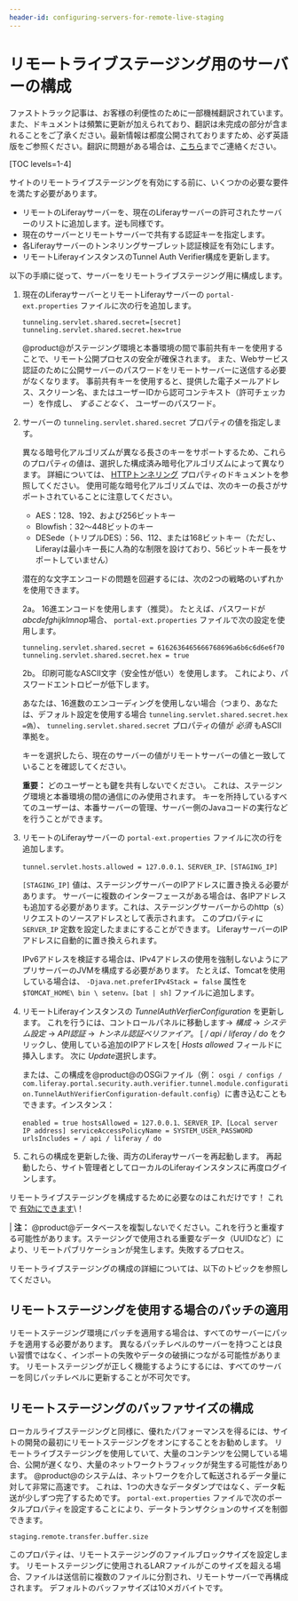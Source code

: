 ```yaml
---
header-id: configuring-servers-for-remote-live-staging
---
```


# リモートライブステージング用のサーバーの構成

<p class="alert alert-info"><span class="wysiwyg-color-blue120">ファストトラック記事は、お客様の利便性のために一部機械翻訳されています。また、ドキュメントは頻繁に更新が加えられており、翻訳は未完成の部分が含まれることをご了承ください。最新情報は都度公開されておりますため、必ず英語版をご参照ください。翻訳に問題がある場合は、<a href="mailto:support-content-jp@liferay.com">こちら</a>までご連絡ください。</span></p>

[TOC levels=1-4]

サイトのリモートライブステージングを有効にする前に、いくつかの必要な要件を満たす必要があります。

  - リモートのLiferayサーバーを、現在のLiferayサーバーの許可されたサーバーのリストに追加します。逆も同様です。
  - 現在のサーバーとリモートサーバーで共有する認証キーを指定します。
  - 各Liferayサーバーのトンネリングサーブレット認証検証を有効にします。
  - リモートLiferayインスタンスのTunnel Auth Verifier構成を更新します。

以下の手順に従って、サーバーをリモートライブステージング用に構成します。

1.  現在のLiferayサーバーとリモートLiferayサーバーの `portal-ext.properties` ファイルに次の行を追加します。
   
        tunneling.servlet.shared.secret=[secret]
        tunneling.servlet.shared.secret.hex=true

    @product@がステージング環境と本番環境の間で事前共有キーを使用することで、リモート公開プロセスの安全が確保されます。 また、Webサービス認証のために公開サーバーのパスワードをリモートサーバーに送信する必要がなくなります。 事前共有キーを使用すると、提供した電子メールアドレス、スクリーン名、またはユーザーIDから認可コンテキスト（許可チェッカー）を作成し、 *することなく、* ユーザーのパスワード。

2.  サーバーの `tunneling.servlet.shared.secret` プロパティの値を指定します。

    異なる暗号化アルゴリズムが異なる長さのキーをサポートするため、これらのプロパティの値は、選択した構成済み暗号化アルゴリズムによって異なります。 詳細については、 [HTTPトンネリング](@platform-ref@/7.1-latest/propertiesdoc/portal.properties.html#HTTP%20Tunneling) プロパティのドキュメントを参照してください。 使用可能な暗号化アルゴリズムでは、次のキーの長さがサポートされていることに注意してください。

      - AES：128、192、および256ビットキー
      - Blowfish：32〜448ビットのキー
      - DESede（トリプルDES）：56、112、または168ビットキー（ただし、Liferayは最小キー長に人為的な制限を設けており、56ビットキー長をサポートしていません）

    潜在的な文字エンコードの問題を回避するには、次の2つの戦略のいずれかを使用できます。

    2a。 16進エンコードを使用します（推奨）。 たとえば、パスワードが *abcdefghijklmnop*場合、 `portal-ext.properties` ファイルで次の設定を使用します。

        tunneling.servlet.shared.secret = 6162636465666768696a6b6c6d6e6f70 tunneling.servlet.shared.secret.hex = true

    2b。 印刷可能なASCII文字（安全性が低い）を使用します。 これにより、パスワードエントロピーが低下します。

    あなたは、16進数のエンコーディングを使用しない場合（つまり、あなたは、デフォルト設定を使用する場合 `tunneling.servlet.shared.secret.hex =偽`）、 `tunneling.servlet.shared.secret` プロパティの値が *必須* もASCII準拠を。

    キーを選択したら、現在のサーバーの値がリモートサーバーの値と一致していることを確認してください。

    **重要：** どのユーザーとも鍵を共有しないでください。 これは、ステージング環境と本番環境の間の通信にのみ使用されます。 キーを所持しているすべてのユーザーは、本番サーバーの管理、サーバー側のJavaコードの実行などを行うことができます。

3.  リモートのLiferayサーバーの `portal-ext.properties` ファイルに次の行を追加します。

        tunnel.servlet.hosts.allowed = 127.0.0.1、SERVER_IP、[STAGING_IP]

    `[STAGING_IP]` 値は、ステージングサーバーのIPアドレスに置き換える必要があります。 サーバーに複数のインターフェースがある場合は、各IPアドレスも追加する必要があります。これは、ステージングサーバーからのhttp（s）リクエストのソースアドレスとして表示されます。 このプロパティに `SERVER_IP` 定数を設定したままにすることができます。 LiferayサーバーのIPアドレスに自動的に置き換えられます。

    IPv6アドレスを検証する場合は、IPv4アドレスの使用を強制しないようにアプリサーバーのJVMを構成する必要があります。 たとえば、Tomcatを使用している場合は、 `-Djava.net.preferIPv4Stack = false` 属性を `$TOMCAT_HOME\ bin \ setenv。[bat | sh]` ファイルに追加します。

4.  リモートLiferayインスタンスの *TunnelAuthVerfierConfiguration* を更新します。 これを行うには、コントロールパネルに移動します→ *構成* → *システム設定* → *API認証* → *トンネル認証ベリファイア*。 [ */ api / liferay / do* をクリックし、使用している追加のIPアドレスを[ *Hosts allowed* フィールドに挿入します。 次に *Update*選択します。

    または、この構成を@product@のOSGiファイル（例： `osgi / configs / com.liferay.portal.security.auth.verifier.tunnel.module.configuration.TunnelAuthVerifierConfiguration-default.config`）に書き込むこともできます。インスタンス：

        enabled = true hostsAllowed = 127.0.0.1、SERVER_IP、[Local server IP address] serviceAccessPolicyName = SYSTEM_USER_PASSWORD urlsIncludes = / api / liferay / do

5.  これらの構成を更新した後、両方のLiferayサーバーを再起動します。 再起動したら、サイト管理者としてローカルのLiferayインスタンスに再度ログインします。

リモートライブステージングを構成するために必要なのはこれだけです！ これで [有効にできます](/docs/7-1/user/-/knowledge_base/u/enabling-remote-live-staging)\！

| **注：** @product@データベースを複製しないでください。これを行うと重複する可能性があります。ステージングで使用される重要なデータ（UUIDなど）により、リモートパブリケーションが発生します。失敗するプロセス。

リモートライブステージングの構成の詳細については、以下のトピックを参照してください。

## リモートステージングを使用する場合のパッチの適用

リモートステージング環境にパッチを適用する場合は、すべてのサーバーにパッチを適用する必要があります。 異なるパッチレベルのサーバーを持つことは良い習慣ではなく、インポートの失敗やデータの破損につながる可能性があります。 リモートステージングが正しく機能するようにするには、すべてのサーバーを同じパッチレベルに更新することが不可欠です。

## リモートステージングのバッファサイズの構成

ローカルライブステージングと同様に、優れたパフォーマンスを得るには、サイトの開発の最初にリモートステージングをオンにすることをお勧めします。 リモートライブステージングを使用していて、大量のコンテンツを公開している場合、公開が遅くなり、大量のネットワークトラフィックが発生する可能性があります。 @product@のシステムは、ネットワークを介して転送されるデータ量に対して非常に高速です。 これは、1つの大きなデータダンプではなく、データ転送が少しずつ完了するためです。 `portal-ext.properties` ファイルで次のポータルプロパティを設定することにより、データトランザクションのサイズを制御できます。

    staging.remote.transfer.buffer.size

このプロパティは、リモートステージングのファイルブロックサイズを設定します。 リモートステージングに使用されるLARファイルがこのサイズを超える場合、ファイルは送信前に複数のファイルに分割され、リモートサーバーで再構成されます。 デフォルトのバッファサイズは10メガバイトです。
